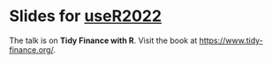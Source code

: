 # Slides for [useR2022](https://user2022.r-project.org/)

The talk is on **Tidy Finance with R**. Visit the book at https://www.tidy-finance.org/.
